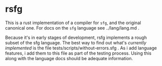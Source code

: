 rsfg
====

This is a rust implementation of a compiler for `sfg`, and the original
canonical one. For docs on the `sfg` language see ../lang/lang.md .

Because it's in early stages of development, rsfg implements a rough subset
of the sfg language. The best way to find out what's *currently implemented*
is the file tests/scripts/without-errors.sfg . As i add language features,
i add them to this file as part of the testing process. Using this along
with the language docs should be adequate information.

